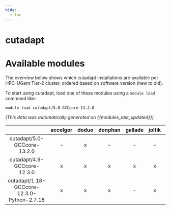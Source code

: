 ```yaml
---
hide:
  - toc
---
```


cutadapt
========

# Available modules


The overview below shows which cutadapt installations are available per HPC-UGent Tier-2 cluster, ordered based on software version (new to old).

To start using cutadapt, load one of these modules using a `module load` command like:

```shell
module load cutadapt/5.0-GCCcore-13.2.0
```

*(This data was automatically generated on {{modules_last_updated}})*

| |accelgor|doduo|donphan|gallade|joltik|litleo|shinx|
| :---: | :---: | :---: | :---: | :---: | :---: | :---: | :---: |
|cutadapt/5.0-GCCcore-13.2.0|-|x|-|-|-|-|-|
|cutadapt/4.9-GCCcore-12.3.0|x|x|x|x|x|x|x|
|cutadapt/1.18-GCCcore-12.3.0-Python-2.7.18|x|x|x|-|x|x|x|

